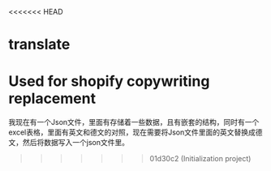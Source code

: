 <<<<<<< HEAD
# translate
Used for shopify copywriting replacement
=======
我现在有一个Json文件，里面有存储着一些数据，且有嵌套的结构，同时有一个excel表格，里面有英文和德文的对照，现在需要将Json文件里面的英文替换成德文，然后将数据写入一个json文件里。
>>>>>>> 01d30c2 (Initialization project)
